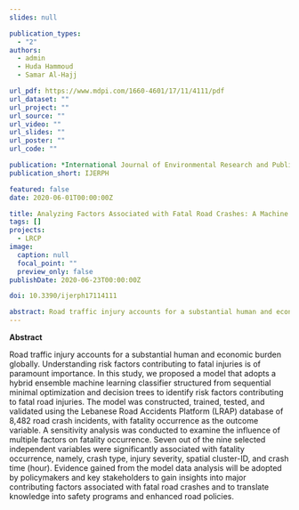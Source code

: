 ```yaml
---
slides: null

publication_types:
  - "2"
authors:
  - admin
  - Huda Hammoud
  - Samar Al-Hajj

url_pdf: https://www.mdpi.com/1660-4601/17/11/4111/pdf
url_dataset: ""
url_project: ""
url_source: ""
url_video: ""
url_slides: ""
url_poster: ""
url_code: ""

publication: *International Journal of Environmental Research and Public Health*
publication_short: IJERPH

featured: false
date: 2020-06-01T00:00:00Z

title: Analyzing Factors Associated with Fatal Road Crashes: A Machine Learning Approach
tags: []
projects:
  - LRCP
image:
  caption: null
  focal_point: ""
  preview_only: false
publishDate: 2020-06-23T00:00:00Z

doi: 10.3390/ijerph17114111

abstract: Road traffic injury accounts for a substantial human and economic burden globally. Understanding risk factors contributing to fatal injuries is of paramount importance. In this study, we proposed a model that adopts a hybrid ensemble machine learning classifier structured from sequential minimal optimization and decision trees to identify risk factors contributing to fatal road injuries. The model was constructed, trained, tested, and validated using the Lebanese Road Accidents Platform (LRAP) database of 8,482 road crash incidents, with fatality occurrence as the outcome variable. A sensitivity analysis was conducted to examine the influence of multiple factors on fatality occurrence. Seven out of the nine selected independent variables were significantly associated with fatality occurrence, namely, crash type, injury severity, spatial cluster-ID, and crash time (hour). Evidence gained from the model data analysis will be adopted by policymakers and key stakeholders to gain insights into major contributing factors associated with fatal road   crashes and to translate knowledge into safety programs and enhanced road policies.
---
```


**Abstract**

Road traffic injury accounts for a substantial human and economic burden globally. Understanding risk factors contributing to fatal injuries is of paramount importance. In this study, we proposed a model that adopts a hybrid ensemble machine learning classifier structured from sequential minimal optimization and decision trees to identify risk factors contributing to fatal road injuries. The model was constructed, trained, tested, and validated using the Lebanese Road Accidents Platform (LRAP) database of 8,482 road crash incidents, with fatality occurrence as the outcome variable. A sensitivity analysis was conducted to examine the influence of multiple factors on fatality occurrence. Seven out of the nine selected independent variables were significantly associated with fatality occurrence, namely, crash type, injury severity, spatial cluster-ID, and crash time (hour). Evidence gained from the model data analysis will be adopted by policymakers and key stakeholders to gain insights into major contributing factors associated with fatal road   crashes and to translate knowledge into safety programs and enhanced road policies.